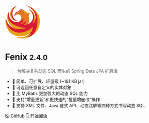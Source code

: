 ![logo](assets/images/logo.png)

# Fenix <small>2.4.0</small>

> 为解决复杂动态 SQL 而生的 Spring Data JPA 扩展库

- 🌱 简单、可扩展、轻量级 (~191 KB jar)
- 🌴 可返回任意自定义的实体对象
- 🌿 比 MyBatis 更加强大的动态 SQL 能力
- 🌾 支持“增量更新”和更快速的“批量增删改”操作
- 🎄 支持 XML 文件、Java 链式 API、动态注解等四种方式书写动态 SQL

[🐱 GitHub](https://github.com/blinkfox/fenix/)
[👇 开始阅读](README)
